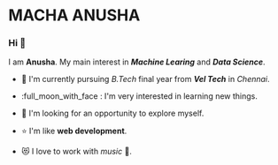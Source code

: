 # MACHA ANUSHA



###  Hi :wave:
 
 I am **Anusha**. My main interest in ***Machine Learing*** and ***Data Science***.
 
* :book: I'm currently pursuing *B.Tech*  final year from ***Vel Tech*** in *Chennai*.

* :full_moon_with_face : I'm very interested in learning new things.

*  :eyes: I'm looking for an opportunity to explore myself.

*  :star: I'm like **web development**. 

* :heart_eyes_cat: I love to work with *music* :musical_note:.
